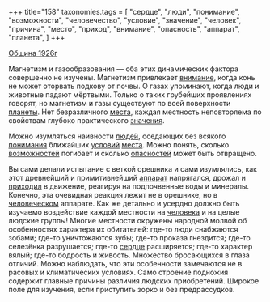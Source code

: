 +++
title="158"
taxonomies.tags = [
 "сердце",
 "люди",
 "понимание",
 "возможности",
 "человечество",
 "условие",
 "значение",
 "человек",
 "причина",
 "место",
 "приход",
 "внимание",
 "опасность",
 "аппарат",
 "планета",
]
+++

[Община 1926г](/agni/1926)

Магнетизм и газообразования — оба этих динамических фактора совершенно не изучены. Магнетизм привлекает [внимание](/tags/внимание), когда конь не может оторвать подкову от почвы. О газах упоминают, когда люди и животные падают мёртвыми. Только о таких грубейших проявлениях говорят, но магнетизм и газы существуют по всей поверхности [планеты](/tags/планета). Нет безразличного [места](/tags/место), каждая местность неповторяема по свойствам глубоко практического [значения](/tags/значение).   

Можно изумляться наивности [людей](/tags/люди), оседающих без всякого [понимания](/tags/понимание) ближайших [условий](/tags/условие) [места](/tags/место). Можно понять, сколько [возможностей](/tags/возможности) погибает и сколько [опасностей](/tags/опасность) может быть отвращено.   

Вы сами делали испытание с веткой орешника и сами изумлялись, как этот древнейший и примитивнейший [аппарат](/tags/аппарат) напрягался, дрожал и [приходил](/tags/приход) в движение, реагируя на подпочвенные воды и минералы. Конечно, эта очевидная реакция лежит не в орешнике, но в [человеческом](/tags/человечество) аппарате. Как же детально и усердно должно быть изучаемо воздействие каждой местности на [человека](/tags/человек) и на целые людские группы! Многие местности окружены народной молвой об особенностях характера их обитателей: где-то люди снабжаются зобами; где-то уничтожаются зубы; где-то проказа гнездится; где-то селезёнка разрушается; где-то [сердце](/tags/сердце) расширяется; где-то характер вялый; где-то бодрость и живость. Множество бросающихся в глаза отличий. Можно наблюдать, что эти особенности замечаются не в расовых и климатических условиях. Само строение подножия содержит главные причины различия людских приобретений. Широкое поле для изучения, если приступить зорко и без предрассудков.   

